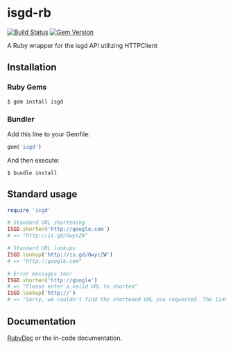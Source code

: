 # isgd-rb
[![Build Status](https://travis-ci.org/elifoster/isgd-rb.svg?branch=master)](https://travis-ci.org/elifoster/isgd-rb)
[![Gem Version](https://badge.fury.io/rb/isgd.svg)](https://badge.fury.io/rb/isgd)

A Ruby wrapper for the isgd API utilizing HTTPClient

## Installation
### Ruby Gems
``` shell
$ gem install isgd
```

### Bundler
Add this line to your Gemfile:
``` ruby
gem('isgd')
```

And then execute:
``` shell
$ bundle install
```

## Standard usage
``` ruby
require 'isgd'

# Standard URL shortening
ISGD.shorten('http://google.com')
# => "http://is.gd/OwycZW"

# Standard URL lookups
ISGD.lookup('http://is.gd/OwycZW')
# => "http://google.com"

# Error messages too!
ISGD.shorten('http://google')
# => "Please enter a valid URL to shorten"
ISGD.lookup('http://')
# => "Sorry, we couldn't find the shortened URL you requested. The link you followed may be invalid, or an evil wizard may have cast a spell on our servers."
```

## Documentation
[RubyDoc](http://rubydoc.info/gems/isgd) or the in-code documentation.
